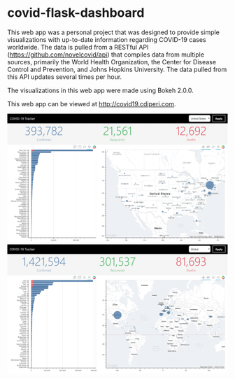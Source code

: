 # covid-flask-dashboard

This web app was a personal project that was designed to provide simple visualizations with up-to-date information regarding COVID-19 cases worldwide. The data is pulled from a RESTful API (https://github.com/novelcovid/api) that compiles data from multiple sources, primarily the World Health Organization, the Center for Disease Control and Prevention, and Johns Hopkins University. The data pulled from this API updates several times per hour.

The visualizations in this web app were made using Bokeh 2.0.0. 

This web app can be viewed at http://covid19.cdiperi.com.

![Screenshot1](https://github.com/cdiperi/covid-flask-dashboard/blob/master/img/covid-dash-screenshot.GIF)
![Screenshot2](https://github.com/cdiperi/covid-flask-dashboard/blob/master/img/covid-dash-screenshot2.GIF)
